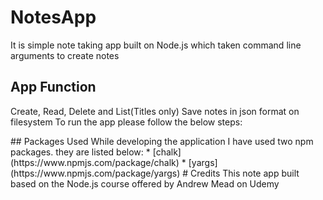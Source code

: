 # NotesApp
It is simple note taking app built on Node.js which taken command line arguments to create notes</br>
## App Function
Create, Read, Delete and List(Titles only)
Save notes in json format on filesystem
To run the app please follow the below steps:
<ul></ul>
## Packages Used
While developing the application I have used two npm packages. they are listed below:
* [chalk](https://www.npmjs.com/package/chalk)
* [yargs](https://www.npmjs.com/package/yargs)
# Credits
This note app built based on the Node.js course offered by Andrew Mead on Udemy 
